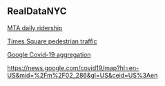 ## RealDataNYC
[MTA daily ridership](https://new.mta.info./coronavirus/ridership)

[Times Square pedestrian traffic](https://timessquarenyc.org/do-business/market-research-data/pedestrian-counts) 

[Google Covid-19 aggregation](https://news.google.com/covid19/map?hl=en-US&mid=%2Fm%2F02_286&gl=US&cdie=US%Aen)

https://news.google.com/covid19/map?hl=en-US&mid=%2Fm%2F02_286&gl=US&ceid=US%3Aen
